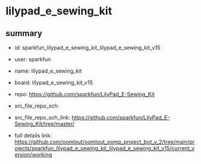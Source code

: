 # lilypad_e_sewing_kit
 
## summary 
* id: sparkfun_lilypad_e_sewing_kit_lilypad_e_sewing_kit_v15
* user: sparkfun
* name: lilypad_e_sewing_kit
* board: lilypad_e_sewing_kit_v15
* repo: https://github.com/sparkfun/LilyPad_E-Sewing_Kit



* src_file_repo_sch: 
* src_file_repo_sch_link: https://github.com/sparkfun/LilyPad_E-Sewing_Kit/tree/master/
* full details link: https://github.com/oomlout/oomlout_oomp_project_bot_v_2/tree/main/projects/sparkfun_lilypad_e_sewing_kit_lilypad_e_sewing_kit_v15/current_version/working  







